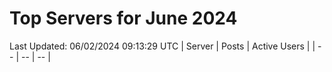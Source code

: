 # Top Servers for June 2024
Last Updated: 06/02/2024 09:13:29 UTC
| Server | Posts | Active Users |
| -- | -- | -- |

